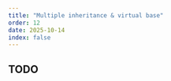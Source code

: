 ```yaml
---
title: "Multiple inheritance & virtual base"
order: 12
date: 2025-10-14
index: false
---
```


## TODO

